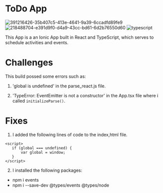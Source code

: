 # ToDo App
![391216426-35b407c5-413e-4641-9a39-6ccadfd89fe9](https://github.com/user-attachments/assets/ed6aa1d4-1fea-4b1a-a342-0017d581a0ea)
![218488704-e391d9f0-d4a9-43cc-bd61-6d2b76550d60](https://github.com/user-attachments/assets/5b9f34e5-cc3d-4758-999c-f4e46182f3b9)
![typescript](https://github.com/user-attachments/assets/dd18e2a5-e8a7-446f-856c-6a95baac6337)

This App is a an Ionic App built in React and TypeScript, which serves to schedule activities and events.


# Challenges
This build possed some errors such as:

 1. 'global is undefined' in the parse_react.js file.

 2.  'TypeError: EventEmitter is not a constructor' in the App.tsx file where i called `initializeParse()`.
    
# Fixes 
 1. I added the following lines of code to the index,html file.

```
<script>
   if (global === undefined) {
       var global = window;
   }
</script>
```

 2. I installed the following packages:

- npm i events    
- npm i --save-dev @types/events @types/node

    

